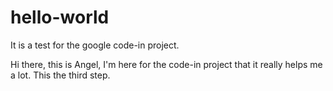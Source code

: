 # hello-world
It is a test for the google code-in project.

Hi there, this is Angel, I'm here for the code-in project that it really helps me a lot.
This the third step.
